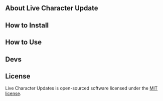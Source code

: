 ## About Live Character Update

## How to Install

## How to Use

## Devs

## License

Live Character Updates is open-sourced software licensed under the [MIT license](https://opensource.org/licenses/MIT).
